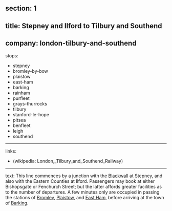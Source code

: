 ﻿section: 1
----
title: Stepney and Ilford to Tilbury and Southend
----
company: london-tilbury-and-southend
----
stops:
- stepney
- bromley-by-bow
- plaistow
- east-ham
- barking
- rainham
- purfleet
- grays-thurrocks
- tilbury
- stanford-le-hope
- pitsea
- benfleet
- leigh
- southend
----
links:
- (wikipedia: London,_Tilbury_and_Southend_Railway)
----
text: This line commences by a junction with the [Blackwall](/companies/london-and-blackwall) at Stepney, and also with the Eastern Counties at Ilford. Passengers may book at either Bishopsgate or Fenchurch Street; but the latter affords greater facilities as to the number of departures. A few minutes only are occupied in passing the stations of [Bromley](/stations/bromley-by-bow), [Plaistow](/stations/plaistow), and [East Ham](/stations/east-ham), before arriving at the town of [Barking](/stations/barking).
